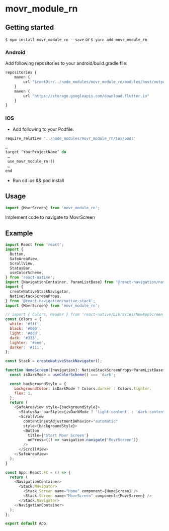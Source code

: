 # movr_module_rn

## Getting started

`$ npm install movr_module_rn --save` or `$ yarn add movr_module_rn`

### Android

Add following repositories to your android/build.gradle file:

```javascript
repositories {
    maven {
        url "$rootDir/../node_modules/movr_module_rn/modules/host/outputs/repo"
    }
    maven {
        url "https://storage.googleapis.com/download.flutter.io"
    }
}
```

### iOS

- Add following to your Podfile:

```javascript
require_relative '../node_modules/movr_module_rn/ios/pods'

…
target ‘YourProjectName’ do
 …
 use_movr_module_rn!()
 …
end

```
- Run cd ios && pod install

## Usage
```javascript
import {MovrScreen} from 'movr_module_rn';
```
Implement code to navigate to MovrScreen

## Example
```javascript
import React from 'react';
import {
  Button,
  SafeAreaView,
  ScrollView,
  StatusBar,
  useColorScheme,
} from 'react-native';
import {NavigationContainer, ParamListBase} from '@react-navigation/native';
import {
  createNativeStackNavigator,
  NativeStackScreenProps,
} from '@react-navigation/native-stack';
import {MovrScreen} from 'movr_module_rn';

// import { Colors, Header } from 'react-native/Libraries/NewAppScreen';
const Colors = {
  white: '#fff',
  black: '#000',
  light: '#ddd',
  dark: '#333',
  lighter: '#eee',
  darker: '#111',
};

const Stack = createNativeStackNavigator();

function HomeScreen({navigation}: NativeStackScreenProps<ParamListBase>) {
  const isDarkMode = useColorScheme() === 'dark';

  const backgroundStyle = {
    backgroundColor: isDarkMode ? Colors.darker : Colors.lighter,
    flex: 1,
  };
  return (
    <SafeAreaView style={backgroundStyle}>
      <StatusBar barStyle={isDarkMode ? 'light-content' : 'dark-content'} />
      <ScrollView
        contentInsetAdjustmentBehavior="automatic"
        style={backgroundStyle}>
        <Button
          title={'Start Movr Screen'}
          onPress={() => navigation.navigate('MovrScreen')}
        />
      </ScrollView>
    </SafeAreaView>
  );
}

const App: React.FC = () => {
  return (
    <NavigationContainer>
      <Stack.Navigator>
        <Stack.Screen name="Home" component={HomeScreen} />
        <Stack.Screen name="MovrScreen" component={MovrScreen} />
      </Stack.Navigator>
    </NavigationContainer>
  );
};

export default App;
```
